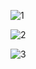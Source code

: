 ![1](https://user-images.githubusercontent.com/52502585/226858045-c37b8daf-6090-424a-b7ba-28672379625c.PNG)

![2](https://user-images.githubusercontent.com/52502585/226858095-1d15589f-f837-47e3-bcac-b9a80232907e.PNG)

![3](https://user-images.githubusercontent.com/52502585/226858089-d14ac0c6-8fc0-440b-b8f8-dc24aa7b825d.PNG)
